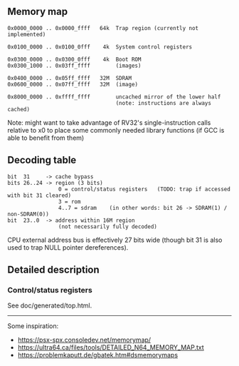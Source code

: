 ## Memory map

    0x0000_0000 .. 0x0000_ffff   64k  Trap region (currently not implemented)

    0x0100_0000 .. 0x0100_0fff    4k  System control registers

    0x0300_0000 .. 0x0300_0fff    4k  Boot ROM
    0x0300_1000 .. 0x03ff_ffff        (images)

    0x0400_0000 .. 0x05ff_ffff   32M  SDRAM
    0x0600_0000 .. 0x07ff_ffff   32M  (image)

    0x8000_0000 .. 0xffff_ffff        uncached mirror of the lower half
                                      (note: instructions are always cached)


Note: might want to take advantage of RV32's single-instruction calls relative to x0 to place some
      commonly needed library functions (if GCC is able to benefit from them)

## Decoding table

    bit  31     -> cache bypass
    bits 26..24 -> region (3 bits)
                    0 = control/status registers   (TODO: trap if accessed with bit 31 cleared)
                    3 = rom
                    4..7 = sdram    (in other words: bit 26 -> SDRAM(1) / non-SDRAM(0))
    bit  23..0  -> address within 16M region
                    (not necessarily fully decoded)

CPU external address bus is effectively 27 bits wide (though bit 31 is also used to trap NULL pointer dereferences).


## Detailed description

### Control/status registers

See doc/generated/top.html.


---

Some inspiration:

- https://psx-spx.consoledev.net/memorymap/
- https://ultra64.ca/files/tools/DETAILED_N64_MEMORY_MAP.txt
- https://problemkaputt.de/gbatek.htm#dsmemorymaps
